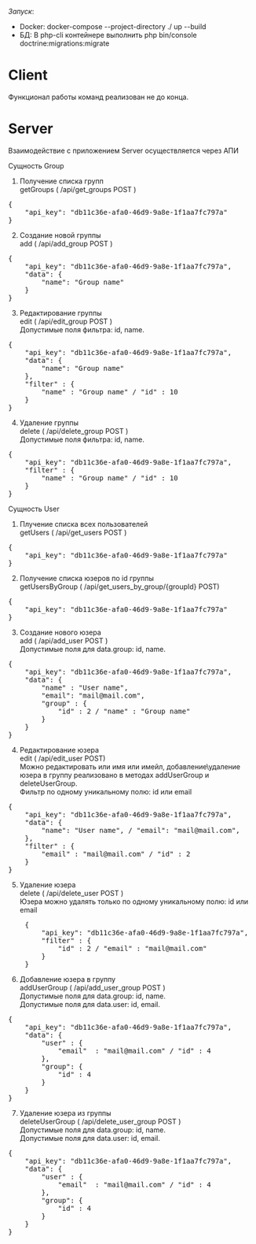 _Запуск_: <br>
- Docker: docker-compose --project-directory ./ up --build <br>
- БД: В php-cli контейнере выполнить php bin/console doctrine:migrations:migrate
# **Client**

Функционал работы команд реализован не до конца.

# **Server**

Взаимодействие c приложением Server осуществляется через АПИ

Сущность Group<br>
1. Получение списка групп <br> 
getGroups ( /api/get_groups POST )
<pre>
{
    "api_key": "db11c36e-afa0-46d9-9a8e-1f1aa7fc797a"
}
</pre>
2. Создание новой группы <br>
add ( /api/add_group POST ) 

<pre>
{
    "api_key": "db11c36e-afa0-46d9-9a8e-1f1aa7fc797a",
    "data": {
        "name": "Group name"
    }
}
</pre>
3. Редактирование группы <br>
edit ( /api/edit_group POST ) <br>
Допустимые поля фильтра: id, name.
<pre>
{
    "api_key": "db11c36e-afa0-46d9-9a8e-1f1aa7fc797a",
    "data": {
        "name": "Group name"
    },
    "filter" : {
    	"name" : "Group name" / "id" : 10 
    }
}
</pre>

4. Удаление группы <br>
delete ( /api/delete_group POST ) <br>
Допустимые поля фильтра: id, name.
<pre>
{
    "api_key": "db11c36e-afa0-46d9-9a8e-1f1aa7fc797a",
    "filter" : {
    	"name" : "Group name" / "id" : 10 
    }
}
</pre>

Сущность User<br>
    
1. Плучение списка всех пользователей <br>
getUsers ( /api/get_users POST )
<pre>
{
    "api_key": "db11c36e-afa0-46d9-9a8e-1f1aa7fc797a"
}
</pre>

2. Получение списка юзеров по id группы <br>
getUsersByGroup ( /api/get_users_by_group/{groupId} POST)

<pre>
{
    "api_key": "db11c36e-afa0-46d9-9a8e-1f1aa7fc797a"
}
</pre>    

3. Создание нового юзера <br>
add ( /api/add_user POST ) <br>
Допустимые поля для data.group: id, name.
<pre>
{
    "api_key": "db11c36e-afa0-46d9-9a8e-1f1aa7fc797a",
    "data": {
    	"name" : "User name",
        "email": "mail@mail.com",
        "group" : {
            "id" : 2 / "name" : "Group name"
        }
    }
}
</pre>

4. Редактирование юзера <br>
edit ( /api/edit_user POST) <br>
Можно редактировать или имя или имейл, 
добавление\удаление юзера в группу реализовано 
в методах addUserGroup и deleteUserGroup. <br>
Фильтр по одному уникальному полю: id или email
        
<pre>
{
    "api_key": "db11c36e-afa0-46d9-9a8e-1f1aa7fc797a",
    "data": {
        "name": "User name", / "email": "mail@mail.com",
    },
    "filter" : {
        "email" : "mail@mail.com" / "id" : 2
    } 
}
</pre>

5. Удаление юзера <br>
delete ( /api/delete_user POST ) <br>
Юзера можно удалять только по одному уникальному полю: id или email
    
<pre>
    {
        "api_key": "db11c36e-afa0-46d9-9a8e-1f1aa7fc797a",
        "filter" : {
            "id" : 2 / "email" : "mail@mail.com"
        }
    }
</pre>
    
6. Добавление юзера в группу <br>
addUserGroup ( /api/add_user_group POST ) <br>
Допустимые поля для data.group: id, name. <br>
Допустимые поля для data.user: id, email.
<pre>
{
    "api_key": "db11c36e-afa0-46d9-9a8e-1f1aa7fc797a",
    "data": {
    	"user" : {
    		"email"  : "mail@mail.com" / "id" : 4
    	},
        "group": {
        	"id" : 4
        }
    }
}
</pre>

7. Удаление юзера из группы <br>
deleteUserGroup ( /api/delete_user_group POST ) <br>
Допустимые поля для data.group: id, name. <br>
Допустимые поля для data.user: id, email.
<pre>
{
    "api_key": "db11c36e-afa0-46d9-9a8e-1f1aa7fc797a",
    "data": {
    	"user" : {
    		"email"  : "mail@mail.com" / "id" : 4
    	},
        "group": {
        	"id" : 4
        }
    }
}
</pre>
